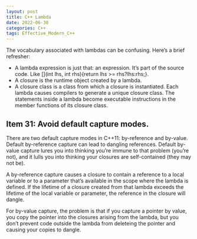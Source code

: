 ```yaml
---
layout: post
title: C++ Lambda
date: 2022-06-30
categories: C++
tags: Effective_Modern_C++
---
```


The vocabulary associated with lambdas can be confusing. Here’s a brief refresher:

* A lambda expression is just that: an expression. It’s part of the source code. Like [](int lhs, int rhs){return lhs >= rhs?lhs:rhs;}.
* A closure is the runtime object created by a lambda.
* A closure class is a class from which a closure is instantiated. Each lambda causes compilers to generate a unique closure class. The statements inside a lambda become executable instructions in the member functions of its closure class.

## Item 31: Avoid default capture modes.

There are two default capture modes in C++11: by-reference and by-value. Default by-reference capture can lead to dangling references. Default by-value capture lures you into thinking you’re immune to that problem (you’re not), and it lulls you into thinking your closures are self-contained (they may not be).

A by-reference capture causes a closure to contain a reference to a local variable or to a parameter that’s available in the scope where the lambda is defined. If the lifetime of a closure created from that lambda exceeds the lifetime of the local variable or parameter, the reference in the closure will dangle.

For by-value capture, the problem is that if you capture a pointer by value, you copy the pointer into the closures arising from the lambda, but you don’t prevent code outside the lambda from deleteing the pointer and causing your copies to dangle.
